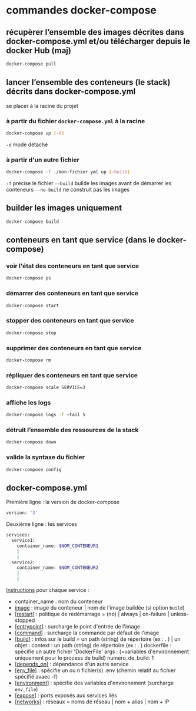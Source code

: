 # commandes docker-compose

## récupèrer l’ensemble des images décrites dans docker-compose.yml et/ou télécharger depuis le docker Hub (maj)

```bash
docker-compose pull
```

## lancer l’ensemble des conteneurs (le stack) décrits dans docker-compose.yml

se placer à la racine du projet

### à partir du fichier `docker-compose.yml` à la racine

```bash
docker-compose up [-d]
```

`-d` mode détaché

### à partir d'un autre fichier

```bash
docker-compose -f ./mon-fichier.yml up [–build]
```

`-f` précise le fichier
`--build` builde les images avant de démarrer les conteneurs
`--no-build` ne construit pas les images

## builder les images uniquement

```bash
docker-compose build
```

## conteneurs en tant que service (dans le docker-compose)

### voir l'état des conteneurs en tant que service

```bash
docker-compose ps
```

### démarrer des conteneurs en tant que service

```bash
docker-compose start
```

### stopper des conteneurs en tant que service

```bash
docker-compose stop
```

### supprimer des conteneurs en tant que service

```bash
docker-compose rm
```

### répliquer des conteneurs en tant que service

```bash
docker-compose scale SERVICE=3
```

### affiche les logs

```bash
docker-compose logs -f –tail 5
```

### détruit l’ensemble des ressources de la stack

```bash
docker-compose down
```

### valide la syntaxe du fichier

```bash
docker-compose config
```

## docker-compose.yml

Première ligne : la version de docker-compose

```bash
version: '3'
```

Deuxième ligne : les services

```bash
services:
  service1:
    container_name: $NOM_CONTENEUR1
    |
    |
  service2:
    container_name: $NOM_CONTENEUR2
    |
    |
```

[Instructions](https://docs.docker.com/compose/compose-file/) pour chaque service :

* container_name : nom du conteneur
* [image](https://docs.docker.com/compose/compose-file/#image) : image du conteneur | nom de l'image buildée (si option `build`)
* [[restart]](https://docs.docker.com/compose/compose-file/#restart) : politique de redémarrage = (no) | always | on-failure | unless-stopped
* [[entrypoint]](https://docs.docker.com/compose/compose-file/#entrypoint) : surcharge le point d'entrée de l'image
* [[command]](https://docs.docker.com/compose/compose-file/#command) : surcharge la commande par défaut de l'image
* [[build]](https://docs.docker.com/compose/compose-file/#build) : infos sur le build = un path (string) de répertoire (ex : . ) | un objet :
                                                              context : un path (string) de répertoire (ex : . )
                                                              dockerfile : spécifie un autre fichier 'DockerFile'
                                                              args : (=variables d'environnement uniquement pour le process de build)
                                                                numero_de_build: 1
* [[depends_on]](https://docs.docker.com/compose/compose-file/#depends_on) : dépendance d'un autre service
* [[env_file]](https://docs.docker.com/compose/compose-file/#env_file) : spécifie un ou n fichier(s) .env (chemin relatif au fichier spécifié avaec -f)
* [[environment]](https://docs.docker.com/compose/compose-file/#environment) : spécifie des variables d'environement (surcharge `env_file`)
* [[expose]](https://docs.docker.com/compose/compose-file/#expose) : ports exposés aux services liés
* [[networks]](https://docs.docker.com/compose/compose-file/#networks) : réseaux = noms de réseau | nom + alias | nom + IP
